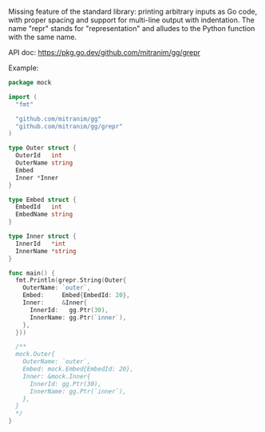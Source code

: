Missing feature of the standard library: printing arbitrary inputs as Go code,
with proper spacing and support for multi-line output with indentation. The
name "repr" stands for "representation" and alludes to the Python function with
the same name.

API doc: https://pkg.go.dev/github.com/mitranim/gg/grepr

Example:

```go
package mock

import (
  "fmt"

  "github.com/mitranim/gg"
  "github.com/mitranim/gg/grepr"
)

type Outer struct {
  OuterId   int
  OuterName string
  Embed
  Inner *Inner
}

type Embed struct {
  EmbedId   int
  EmbedName string
}

type Inner struct {
  InnerId   *int
  InnerName *string
}

func main() {
  fmt.Println(grepr.String(Outer{
    OuterName: `outer`,
    Embed:     Embed{EmbedId: 20},
    Inner:     &Inner{
      InnerId:   gg.Ptr(30),
      InnerName: gg.Ptr(`inner`),
    },
  }))

  /**
  mock.Outer{
    OuterName: `outer`,
    Embed: mock.Embed{EmbedId: 20},
    Inner: &mock.Inner{
      InnerId: gg.Ptr(30),
      InnerName: gg.Ptr(`inner`),
    },
  }
  */
}
```
